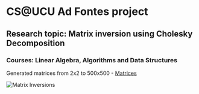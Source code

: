 # CS@UCU Ad Fontes project
## Research topic: Matrix inversion using Cholesky Decomposition
### Courses: Linear Algebra, Algorithms and Data Structures

Generated matrices from 2x2 to 500x500 - <a href="https://drive.google.com/file/d/1rp5Fohpz53EMGwnZ7YbB88zDLylshs9o/view?usp=sharing" target="_blank">Matrices</a>

![Matrix Inversions](https://raw.githubusercontent.com/marianpetruk/ad_fontes_2017/master/experiments/64max_matrix.size.png "Times the algorithms spend to invert the matrix of the dimension n × n.")


